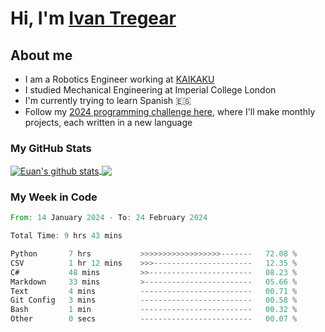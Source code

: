 # Hi, I'm [Ivan Tregear](https://www.linkedin.com/in/ivantregear/)

## About me

* I am a Robotics Engineer working at [KAIKAKU](https://github.com/KAIKAKU-AI)
* I studied Mechanical Engineering at Imperial College London
* I'm currently trying to learn Spanish :es:
* Follow my [2024 programming challenge here](https://github.com/ITregear?tab=repositories), where I'll make monthly projects, each written in a new language


### My GitHub Stats

<a href="#my-github-stats">
  <img align="center" src="https://github-readme-stats.vercel.app/api?username=itregear&count_private=true&show_icons=true&include_all_commits=true&theme=material-palenight" alt="Euan's github stats" />
</a>

<a href="#my-github-stats">
  <img align="center" src="https://github-readme-stats.vercel.app/api/top-langs/?username=itregear&layout=compact&theme=material-palenight" />
</a>

### My Week in Code
<!--START_SECTION:waka-->

```rust
From: 14 January 2024 - To: 24 February 2024

Total Time: 9 hrs 43 mins

Python       7 hrs           >>>>>>>>>>>>>>>>>>-------   72.08 %
CSV          1 hr 12 mins    >>>----------------------   12.35 %
C#           48 mins         >>-----------------------   08.23 %
Markdown     33 mins         >------------------------   05.66 %
Text         4 mins          -------------------------   00.71 %
Git Config   3 mins          -------------------------   00.58 %
Bash         1 min           -------------------------   00.32 %
Other        0 secs          -------------------------   00.07 %
```

<!--END_SECTION:waka-->
